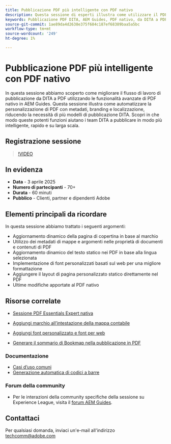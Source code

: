 ```yaml
---
title: Pubblicazione PDF più intelligente con PDF nativo
description: Questa sessione di esperti illustra come utilizzare il PDF nativo per creare PDF pronti per DITA senza l’utilizzo di competenze avanzate CSS o XSLT invece di utilizzare la tecnologia low code per la generazione di PDF
keywords: Pubblicazione PDF DITA, AEM Guides, PDF nativo, da DITA a PDF, flusso di lavoro di pubblicazione DITA, automazione PDF, pubblicazione basata su metadati, modelli DITA
source-git-commit: 1ae89da4d2638e375f684c187ef68389baa5a5bc
workflow-type: tm+mt
source-wordcount: '249'
ht-degree: 1%

---
```


# Pubblicazione PDF più intelligente con PDF nativo

In questa sessione abbiamo scoperto come migliorare il flusso di lavoro di pubblicazione da DITA a PDF utilizzando le funzionalità avanzate di PDF nativo in AEM Guides. Questa sessione illustra come automatizzare la personalizzazione di PDF con metadati, branding e localizzazione, riducendo la necessità di più modelli di pubblicazione DITA. Scopri in che modo queste potenti funzioni aiutano i team DITA a pubblicare in modo più intelligente, rapido e su larga scala.


## Registrazione sessione

>[!VIDEO](https://video.tv.adobe.com/v/3457489/?quality=12&learn=on)


## In evidenza

- **Data** - 3 aprile 2025
- **Numero di partecipanti** - 70+
- **Durata** - 60 minuti
- **Pubblico** - Clienti, partner e dipendenti Adobe


## Elementi principali da ricordare

In questa sessione abbiamo trattato i seguenti argomenti:
- Aggiornamento dinamico della pagina di copertina in base al marchio
- Utilizzo dei metadati di mappe e argomenti nelle proprietà di documenti e contenuti di PDF
- Aggiornamento dinamico del testo statico nei PDF in base alla lingua selezionata
- Implementazione di font personalizzati basati sul web per una migliore formattazione
- Aggiungere il layout di pagina personalizzato statico direttamente nel PDF
- Ultime modifiche apportate al PDF nativo


## Risorse correlate

- [Sessione PDF Essentials Expert nativa](../expert-sessions/native-pdf-publishing-essentials-feb23.md)
- [Aggiungi marchio all’intestazione della mappa contabile](../kb-articles/publishing/add-branding-to-bookmap-content-header.md)
- [Aggiungi font personalizzato e font per web](../kb-articles/publishing/add-custom-font-native-pdf.md)

- [Generare il sommario di Bookmap nella pubblicazione in PDF](../kb-articles/publishing/how-to-include-bookmap-toc-in-pdf-publishing.md)


### Documentazione

- [Casi d’uso comuni](../../native-pdf/stylesheet.md)
- [Generazione automatica di codici a barre](../../native-pdf/add-barcode.md)


### Forum della community

- Per le interazioni della community specifiche della sessione su Experience League, visita il [forum AEM Guides](https://experienceleaguecommunities.adobe.com/t5/experience-manager-guides/bd-p/xml-documentation-discussions).






## Contattaci

Per qualsiasi domanda, inviaci un&#39;e-mail all&#39;indirizzo <techcomm@adobe.com>
